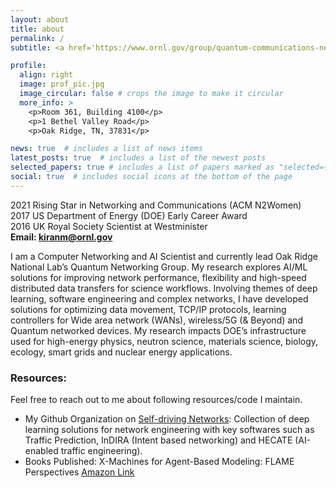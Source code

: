 ```yaml
---
layout: about
title: about
permalink: /
subtitle: <a href='https://www.ornl.gov/group/quantum-communications-networking'>Group Leader for Quantum Communications and Networking</a> at <b>Oak Ridge National Laboratory</b> 

profile:
  align: right
  image: prof_pic.jpg
  image_circular: false # crops the image to make it circular
  more_info: >
    <p>Room 361, Building 4100</p>
    <p>1 Bethel Valley Road</p>
    <p>Oak Ridge, TN, 37831</p>

news: true  # includes a list of news items
latest_posts: true  # includes a list of the newest posts
selected_papers: true # includes a list of papers marked as "selected={true}"
social: true  # includes social icons at the bottom of the page
---
```


2021 Rising Star in Networking and Communications (ACM N2Women)<br>
2017 US Department of Energy (DOE) Early Career Award<br>
2016 UK Royal Society Scientist at Westminister<br>
**Email: kiranm@ornl.gov**<br>

    
I am a Computer Networking and AI Scientist and currently lead Oak Ridge National Lab’s Quantum Networking Group. My research explores AI/ML solutions for improving network performance, flexibility and high-speed distributed data transfers for science workflows. Involving themes of deep learning, software engineering and complex networks, I have developed solutions for optimizing data movement, TCP/IP protocols, learning controllers for Wide area network (WANs), wireless/5G (& Beyond) and Quantum networked devices. My research impacts DOE’s infrastructure used for high-energy physics, neutron science, materials science, biology, ecology, smart grids and nuclear energy applications.


<h3>Resources:</h3>
Feel free to reach out to me about following resources/code I maintain.
<ul>
  <li>My Github Organization on <a href="https://github.com/SelfDrivingNetworkLab">Self-driving Networks</a>: Collection of deep learning solutions for network engineering with key softwares such as Traffic Prediction, InDIRA (Intent based networking) and HECATE (AI-enabled traffic engineering).</li>
  <li>Books Published: X-Machines for Agent-Based Modeling: FLAME Perspectives <a href='https://www.amazon.com/s?k=X-Machines+for+Agent-Based+Modeling%3A+FLAME+Perspectives&i=stripbooks&ref=nb_sb_noss'>Amazon Link</a> </li>
 
</ul>




